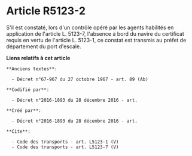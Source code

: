 # Article R5123-2

S'il est constaté, lors d'un contrôle opéré par les agents habilités en application de l'article L. 5123-7, l'absence à bord
du navire du certificat requis en vertu de l'article L. 5123-1, ce constat est transmis au préfet de département du port
d'escale.

**Liens relatifs à cet article**

	**Anciens textes**:

	  - Décret n°67-967 du 27 octobre 1967 - art. 89 (Ab)

	**Codifié par**:

	  - Décret n°2016-1893 du 28 décembre 2016 - art.

	**Créé par**:

	  - Décret n°2016-1893 du 28 décembre 2016 - art.

	**Cite**:

	  - Code des transports - art. L5123-1 (V)
	  - Code des transports - art. L5123-7 (V)
